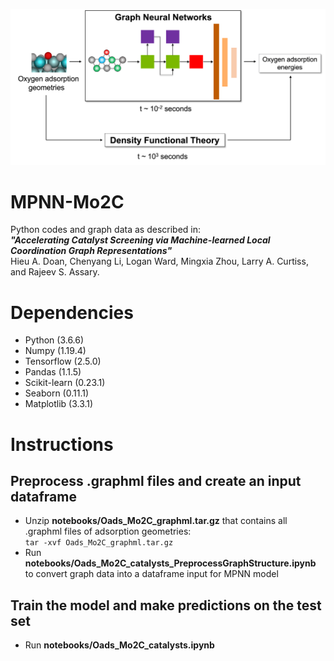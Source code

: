 ![alt text](https://github.com/MolecularMaterials/MPNN-Mo2C/blob/main/MPNN-Mo2C.png?raw=true)
# MPNN-Mo2C
Python codes and graph data as described in:\
***"Accelerating Catalyst Screening via Machine-learned Local Coordination Graph Representations"***\
Hieu A. Doan, Chenyang Li, Logan Ward, Mingxia Zhou, Larry A. Curtiss, and Rajeev S. Assary. 

# Dependencies
- Python (3.6.6) 
- Numpy (1.19.4)
- Tensorflow (2.5.0)
- Pandas (1.1.5)
- Scikit-learn (0.23.1)
- Seaborn (0.11.1)
- Matplotlib (3.3.1) 

# Instructions
## Preprocess .graphml files and create an input dataframe
- Unzip **notebooks/Oads_Mo2C_graphml.tar.gz** that contains all .graphml files of adsorption geometries:\
`tar -xvf Oads_Mo2C_graphml.tar.gz`
- Run **notebooks/Oads_Mo2C_catalysts_PreprocessGraphStructure.ipynb** to convert graph data into a dataframe input for MPNN model

## Train the model and make predictions on the test set
- Run **notebooks/Oads_Mo2C_catalysts.ipynb** 

